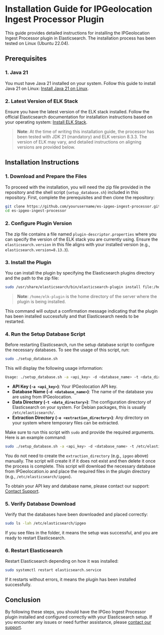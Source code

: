 # Installation Guide for IPGeolocation Ingest Processor Plugin

This guide provides detailed instructions for installing the IPGeolocation Ingest Processor plugin in Elasticsearch. The installation process has been tested on Linux (Ubuntu 22.04).

## Prerequisites

### 1. Java 21
You must have Java 21 installed on your system. Follow this guide to install Java 21 on Linux: [Install Java 21 on Linux](https://www.oracle.com/java/technologies/javase/jdk21-archive-downloads.html).

### 2. Latest Version of ELK Stack
Ensure you have the latest version of the ELK stack installed. Follow the official Elasticsearch documentation for installation instructions based on your operating system: [Install ELK Stack](https://www.elastic.co/guide/en/elastic-stack/current/installing-elastic-stack.html).

> **Note**: At the time of writing this installation guide, the processor has been tested with JDK 21 (mandatory) and ELK version 8.3.3. The version of ELK may vary, and detailed instructions on aligning versions are provided below.

## Installation Instructions

### 1. Download and Prepare the Files

To proceed with the installation, you will need the zip file provided in the repository and the shell script (`setup_database.sh`) included in this repository. First, complete the prerequisites and then clone the repository:

```sh
git clone https://github.com/yourusername/es-ipgeo-ingest-processor.git
cd es-ipgeo-ingest-processor
```

### 2. Configure Plugin Version

The zip file contains a file named `plugin-descriptor.properties` where you can specify the version of the ELK stack you are currently using. Ensure the `elasticsearch.version` in this file aligns with your installed version (e.g., `elasticsearch.version=8.13.3`).

### 3. Install the Plugin

You can install the plugin by specifying the Elasticsearch plugins directory and the path to the zip file:

```sh
sudo /usr/share/elasticsearch/bin/elasticsearch-plugin install file:/home/elk-plugin/es-ipgeo-ingest-processor.zip
```
> **Note**: `/home/elk-plugin` is the home directory of the server where the plugin is being installed.

This command will output a confirmation message indicating that the plugin has been installed successfully and that Elasticsearch needs to be restarted.

### 4. Run the Setup Database Script

Before restarting Elasticsearch, run the setup database script to configure the necessary databases. To see the usage of this script, run:

```sh
sudo ./setup_database.sh
```

This will display the following usage information:

```sh
Usage: ./setup_database.sh -a <api_key> -d <database_name> -t <data_directory> -e <extraction_directory>
```

- **API Key (`-a <api_key>`)**: Your IPGeolocation API key.
- **Database Name (`-d <database_name>`)**: The name of the database you are using from IPGeolocation.
- **Data Directory (`-t <data_directory>`)**: The configuration directory of Elasticsearch on your system. For Debian packages, this is usually `/etc/elasticsearch/`.
- **Extraction Directory (`-e <extraction_directory>`)**: Any directory on your system where temporary files can be extracted.

Make sure to run this script with `sudo` and provide the required arguments. Here is an example command:

```sh
sudo ./setup_database.sh -a <api_key> -d <database_name> -t /etc/elasticsearch/ipgeo -e /home/elk-plugin/ipgeo
```

You do not need to create the `extraction_directory` (e.g., `ipgeo` above) manually. The script will create it if it does not exist and then delete it once the process is complete. This script will download the necessary database from IPGeolocation.io and place the required files in the plugin directory (e.g., `/etc/elasticsearch/ipgeo`).

To obtain your API key and database name, please contact our support: [Contact Support](https://ipgeolocation.io/contact.html).

### 5. Verify Database Download

Verify that the databases have been downloaded and placed correctly:

```sh
sudo ls -lah /etc/elasticsearch/ipgeo
```

If you see files in the folder, it means the setup was successful, and you are ready to restart Elasticsearch.

### 6. Restart Elasticsearch

Restart Elasticsearch depending on how it was installed:

```sh
sudo systemctl restart elasticsearch.service
```

If it restarts without errors, it means the plugin has been installed successfully.

## Conclusion

By following these steps, you should have the IPGeo Ingest Processor plugin installed and configured correctly with your Elasticsearch setup. If you encounter any issues or need further assistance, please [contact our support](https://ipgeolocation.io/contact.html).